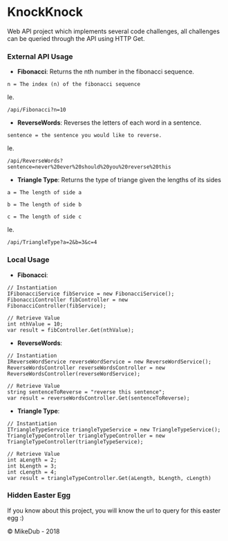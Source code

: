 KnockKnock
=========

Web API project which implements several code challenges, all challenges can be queried through the API using HTTP Get. 

### External API Usage
+ **Fibonacci**:
Returns the nth number in the fibonacci sequence.

`n = The index (n) of the fibonacci sequence`

Ie.

```
/api/Fibonacci?n=10
```

+ **ReverseWords**:
Reverses the letters of each word in a sentence.

`sentence = the sentence you would like to reverse.`

Ie.
```
/api/ReverseWords?sentence=never%20ever%20should%20you%20reverse%20this
```

+ **Triangle Type**:
Returns the type of triange given the lengths of its sides

`a = The length of side a`

`b = The length of side b`

`c = The length of side c`

Ie.
```
/api/TriangleType?a=2&b=3&c=4
```

### Local Usage
	
+ **Fibonacci**:
```
// Instantiation
IFibonacciService fibService = new FibonacciService();
FibonacciController fibController = new FibonacciController(fibService);

// Retrieve Value
int nthValue = 10;
var result = fibController.Get(nthValue);
```

+ **ReverseWords**:
```
// Instantiation
IReverseWordService reverseWordService = new ReverseWordService();
ReverseWordsController reverseWordsController = new ReverseWordsController(reverseWordService);

// Retrieve Value
string sentenceToReverse = "reverse this sentence";
var result = reverseWordsController.Get(sentenceToReverse);
```

+ **Triangle Type**:
```
// Instantiation
ITriangleTypeService triangleTypeService = new TriangleTypeService();
TriangleTypeController triangleTypeController = new TriangleTypeController(triangleTypeService);

// Retrieve Value
int aLength = 2;
int bLength = 3;
int cLength = 4;
var result = triangleTypeController.Get(aLength, bLength, cLength)
```

### Hidden Easter Egg

If you know about this project, you will know the url to query for this easter egg :)

© MikeDub - 2018